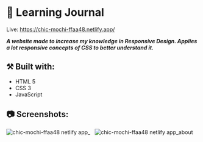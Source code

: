 # 📘 Learning Journal

Live: https://chic-mochi-ffaa48.netlify.app/

***A website made to increase my knowledge in Responsive Design.
Applies a lot responsive concepts of CSS to better understand it.***

## ⚒️ Built with:
- HTML 5
- CSS 3
- JavaScript

## 📷 Screenshots:

![chic-mochi-ffaa48 netlify app_](https://github.com/user-attachments/assets/cd852789-6c0c-4e38-bab0-81b1963463d2)
&nbsp;
![chic-mochi-ffaa48 netlify app_about](https://github.com/user-attachments/assets/58f83f8d-a84e-43f3-a4a2-2e6dbc355e37)

